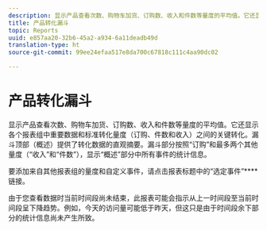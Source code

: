 ```yaml
---
description: 显示产品查看次数、购物车加货、订购数、收入和件数等量度的平均值。它还显示各个报表组中重要数据和标准转化量度（订购、件数和收入）之间的关键转化。漏斗顶部（概述）提供了转化数据的直观摘要。漏斗部分按照“订购”和最多两个其他量度（“收入”和“件数”），显示“概述”部分中所有事件的统计信息。
title: 产品转化漏斗
topic: Reports
uuid: e857aa20-32b6-45a2-a934-6a11deadb49d
translation-type: ht
source-git-commit: 99ee24efaa517e8da700c67818c111c4aa90dc02

---
```



# 产品转化漏斗

显示产品查看次数、购物车加货、订购数、收入和件数等量度的平均值。它还显示各个报表组中重要数据和标准转化量度（订购、件数和收入）之间的关键转化。漏斗顶部（概述）提供了转化数据的直观摘要。漏斗部分按照“订购”和最多两个其他量度（“收入”和“件数”），显示“概述”部分中所有事件的统计信息。

要添加来自其他报表组的量度和自定义事件，请点击报表标题中的“选定事件”****&#x200B;链接。

由于您查看数据时当前时间段尚未结束，此报表可能会指示从上一时间段至当前时间段呈下降趋势。例如，今天的访问量可能低于昨天，但这只是由于时间段余下部分的统计信息尚未产生所致。
